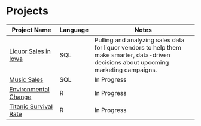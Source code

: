 # Projects

| Project Name                                                                   | Language                 | Notes                     |
| ---------------------------------------------------------------------------------| ------------------------ | ------------------------- |
| [Liquor Sales in Iowa](https://github.com/donsmithsf/sql/tree/main/projects/Liquor%20Sales)| SQL | Pulling and analyzing sales data for liquor vendors to help them make smarter, data-driven decisions about upcoming marketing campaigns. |
| [Music Sales](https://github.com/donsmithsf/sql/tree/main/projects/Music%20Sales)| SQL |    In Progress       |
| [Environmental Change](https://github.com/donsmithsf/r/tree/main/projects/Environmental%20Change)| R |  In Progress         |
| [Titanic Survival Rate](https://github.com/donsmithsf/r/tree/main/projects/Titanic%20Survival%20Rate)| R | In Progress          |

